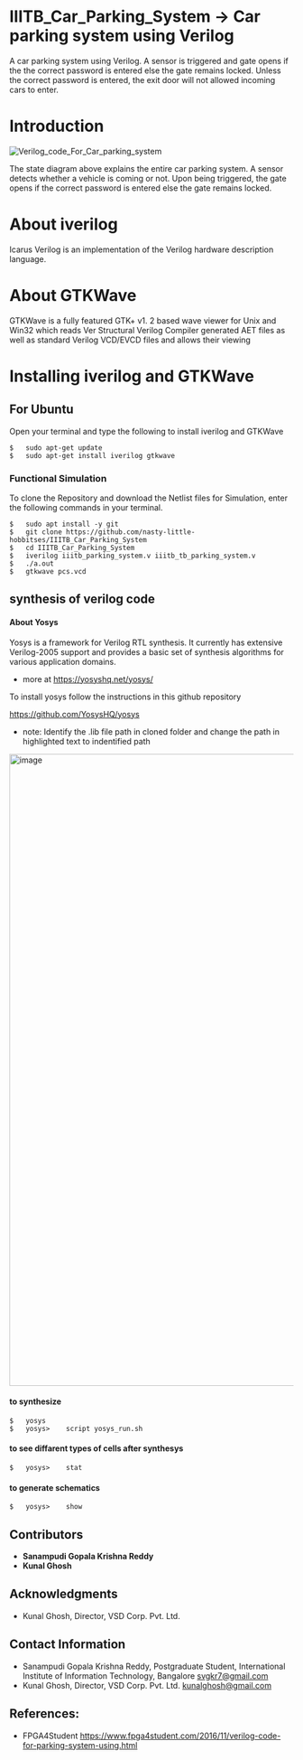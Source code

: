 # IIITB_Car_Parking_System -> Car parking system using Verilog

A car parking system using Verilog. A sensor is
triggered and gate opens if the the correct password is entered
else the gate remains locked. Unless the correct password is
entered, the exit door will not allowed incoming cars to enter.

# Introduction

![Verilog_code_For_Car_parking_system](https://user-images.githubusercontent.com/74352735/184111740-1fae9489-2635-40b6-881e-fe1c09dd469c.jpg)

The state diagram above explains the entire car parking
system. A sensor detects whether a vehicle is coming or not.
Upon being triggered, the gate opens if the correct password
is entered else the gate remains locked.

# About iverilog
Icarus Verilog is an implementation of the Verilog hardware description language.

# About GTKWave
GTKWave is a fully featured GTK+ v1. 2 based wave viewer for Unix and Win32 which reads Ver Structural Verilog Compiler generated AET files as well as standard Verilog VCD/EVCD files and allows their viewing

# Installing iverilog and GTKWave
 ## For Ubuntu
 Open your terminal and type the following to install iverilog and GTKWave
 
 ```
$   sudo apt-get update
$   sudo apt-get install iverilog gtkwave
```


### Functional Simulation
To clone the Repository and download the Netlist files for Simulation, enter the following commands in your terminal.
```
$   sudo apt install -y git
$   git clone https://github.com/nasty-little-hobbitses/IIITB_Car_Parking_System
$   cd IIITB_Car_Parking_System
$   iverilog iiitb_parking_system.v iiitb_tb_parking_system.v
$   ./a.out
$   gtkwave pcs.vcd
```
## synthesis of verilog code

#### About Yosys
Yosys is a framework for Verilog RTL synthesis. It currently has extensive Verilog-2005 support and provides a basic set of synthesis algorithms for various application domains.

- more at https://yosyshq.net/yosys/

To install yosys follow the instructions in  this github repository

https://github.com/YosysHQ/yosys

- note: Identify the .lib file path in cloned folder and change the path in highlighted text to indentified path

<img width="1119" alt="image" src="https://user-images.githubusercontent.com/110079648/182905357-064fec34-3c2b-4997-a0b7-30453f505ddd.png">



#### to synthesize
```
$   yosys
$   yosys>    script yosys_run.sh
```

#### to see diffarent types of cells after synthesys
```
$   yosys>    stat
```
#### to generate schematics
```
$   yosys>    show
```


## Contributors 

- **Sanampudi Gopala Krishna Reddy** 
- **Kunal Ghosh** 



## Acknowledgments


- Kunal Ghosh, Director, VSD Corp. Pvt. Ltd.

## Contact Information

- Sanampudi Gopala Krishna Reddy, Postgraduate Student, International Institute of Information Technology, Bangalore  svgkr7@gmail.com
- Kunal Ghosh, Director, VSD Corp. Pvt. Ltd. kunalghosh@gmail.com

## References:
- FPGA4Student
 https://www.fpga4student.com/2016/11/verilog-code-for-parking-system-using.html
